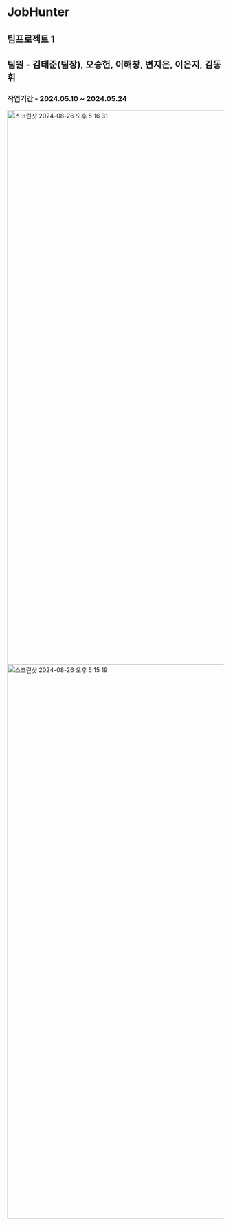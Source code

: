 # JobHunter

## 팀프로젝트 1 

## 팀원 - 김태준(팀장), 오승헌, 이해창, 변지은, 이은지, 김동휘

### 작업기간 - 2024.05.10 ~ 2024.05.24


<img width="1289" alt="스크린샷 2024-08-26 오후 5 16 31" src="https://github.com/user-attachments/assets/b7ab8276-14cb-4a7a-9c65-fa19b8841661">
<img width="1289" alt="스크린샷 2024-08-26 오후 5 15 19" src="https://github.com/user-attachments/assets/3cd92aa4-ff6f-4570-9252-f0c28c205a82">


